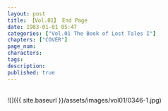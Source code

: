 ```yaml
---
layout: post
title: 【Vol.01】 End Page
date: 1983-01-01 05:47
categories: ["Vol.01 The Book of Lost Tales I"]
chapters: ["COVER"]
page_num: 
characters: 
tags: 
description: 
published: true
---
```


<br>
![]({{ site.baseurl }}/assets/images/vol01/0346-1.jpg)
<br><br>
